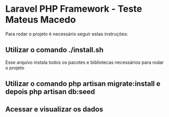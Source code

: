 # Laravel PHP Framework - Teste Mateus Macedo

Para rodar o projeto é necessário seguir estas instruções:

## Utilizar o comando ./install.sh
Esse arquivo instala todos os pacotes e bibliotecas necessários para rodar o projeto

## Utilizar o comando php artisan migrate:install e depois php artisan db:seed

## Acessar e visualizar os dados
